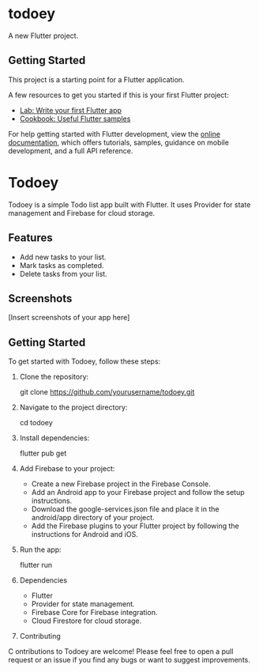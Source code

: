 # todoey

A new Flutter project.

## Getting Started

This project is a starting point for a Flutter application.

A few resources to get you started if this is your first Flutter project:

- [Lab: Write your first Flutter app](https://docs.flutter.dev/get-started/codelab)
- [Cookbook: Useful Flutter samples](https://docs.flutter.dev/cookbook)

For help getting started with Flutter development, view the
[online documentation](https://docs.flutter.dev/), which offers tutorials,
samples, guidance on mobile development, and a full API reference.





# Todoey

Todoey is a simple Todo list app built with Flutter. It uses Provider for state management and Firebase for cloud storage.

## Features

- Add new tasks to your list.
- Mark tasks as completed.
- Delete tasks from your list.

## Screenshots

[Insert screenshots of your app here]

## Getting Started

To get started with Todoey, follow these steps:

1. Clone the repository:

   git clone https://github.com/yourusername/todoey.git

2. Navigate to the project directory:

    cd todoey

3. Install dependencies:

    flutter pub get   

4. Add Firebase to your project:

    - Create a new Firebase project in the Firebase Console.
    - Add an Android app to your Firebase project and follow the setup instructions.
    - Download the google-services.json file and place it in the android/app directory of your project.
    - Add the Firebase plugins to your Flutter project by following the instructions for Android and iOS.  

5. Run the app:

    flutter run
      
6. Dependencies

    - Flutter
    - Provider for state management.
    - Firebase Core for Firebase integration.
    - Cloud Firestore for cloud storage.

7. Contributing

C   ontributions to Todoey are welcome! Please feel free to open a pull request or an issue if you find any bugs or want to suggest improvements.